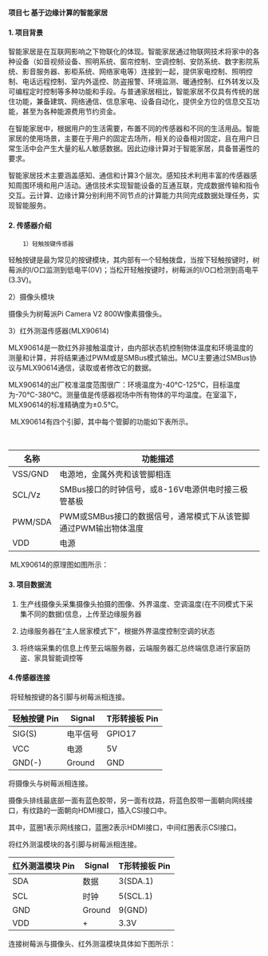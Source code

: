 **项目七 基于边缘计算的智能家居**

#### 1. 项目背景

​		智能家居是在互联网影响之下物联化的体现。智能家居通过物联网技术将家中的各种设备（如音视频设备、照明系统、窗帘控制、空调控制、安防系统、数字影院系统、影音服务器、影柜系统、网络家电等）连接到一起，提供家电控制、照明控制、电话远程控制、室内外遥控、防盗报警、环境监测、暖通控制、红外转发以及可编程定时控制等多种功能和手段。与普通家居相比，智能家居不仅具有传统的居住功能，兼备建筑、网络通信、信息家电、设备自动化，提供全方位的信息交互功能，甚至为各种能源费用节约资金。

​		在智能家居中，根据用户的生活需要，布置不同的传感器和不同的生活用品。智能家居的使用场景，主要在于用户的固定去场所，相关的设备相对固定，且在用户日常生活中会产生大量的私人敏感数据。因此边缘计算对于智能家居，具备普遍性的要求。

​		智能家居技术主要涵盖感知、通信和计算3个层次。感知技术利用丰富的传感器感知周围环境和用户活动。通信技术实现智能设备的互通互联，完成数据传输和指令交互。云计算、边缘计算分别利用不同节点的计算能力共同完成数据处理任务，实现智能服务。

#### 2. 传感器介绍

 		1）轻触按键传感器

​		轻触按键是最为常见的按键模块，其内部有一个轻触拨盘，当按下轻触按键时，树莓派的I/O口监测到低电平(0V)；当松开轻触按键时，树莓派的I/O口检测到高电平(3.3V)。



2）摄像头模块

摄像头为树莓派Pi Camera V2 800W像素摄像头。

3）红外测温传感器(MLX90614)

​		MLX90614是一款红外非接触温度计，由内部状态机控制物体温度和环境温度的测量和计算，并将结果通过PWM或是SMBus模式输出。MCU主要通过SMBus协议与MLX90614通信，读取或者修改它的数据。

​		MLX90614的出厂校准温度范围很广：环境温度为-40℃-125℃，目标温度为-70℃-380℃。测量值是传感器视场中所有物体的平均温度。在室温下，MLX90614的标准精确度为±0.5℃。

​		MLX90614有四个引脚，其中每个管脚的功能如下表所示。



​		

| 名称    | 功能描述                                                     |
| ------- | ------------------------------------------------------------ |
| VSS/GND | 电源地，金属外壳和该管脚相连                                 |
| SCL/Vz  | SMBus接口的时钟信号，或8-16V电源供电时接三极管基极           |
| PWM/SDA | PWM或SMBus接口的数据信号，通常模式下从该管脚通过PWM输出物体温度 |
| VDD     | 电源                                                         |

​		MLX90614的原理图如图所示：



#### 3. 项目数据流



1. 生产线摄像头采集摄像头拍摄的图像、外界温度、空调温度(在不同模式下采集不同的数据)信息，上传至边缘服务器

2. 边缘服务器在“主人居家模式下”，根据外界温度控制空调的状态

3. 将终端采集的信息上传至云端服务器，云端服务器汇总终端信息进行家庭防盗、家具智能调控等

#### 4.传感器连接

​		将轻触按键的各引脚与树莓派相连接。

| 轻触按键 Pin | Signal   | T形转接板 Pin |
| ------------ | -------- | ------------- |
| SIG(S)       | 电平信号 | GPIO17        |
| VCC          | 电源     | 5V            |
| GND(-)       | Ground   | GND           |

将摄像头与树莓派相连接。

摄像头排线最底部一面有蓝色胶带，另一面有纹路，将蓝色胶带一面朝向网线接口，有纹路的一面朝向HDMI接口，插入CSI接口中。



其中，蓝圈1表示网线接口，蓝圈2表示HDMI接口，中间红圈表示CSI接口。

将红外测温模块的各引脚与树莓派相连接。

| 红外测温模块 Pin | Signal | T形转接板 Pin |
| ---------------- | ------ | ------------- |
| SDA              | 数据   | 3(SDA.1)      |
| SCL              | 时钟   | 5(SCL.1)      |
| GND              | Ground | 9(GND)        |
| VDD              | +      | 3.3V          |

连接树莓派与摄像头、红外测温模块具体如下图所示：

